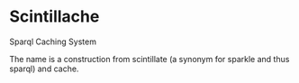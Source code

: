 Scintillache
============

Sparql Caching System

The name is a construction from scintillate (a synonym for sparkle and thus sparql) and cache.

